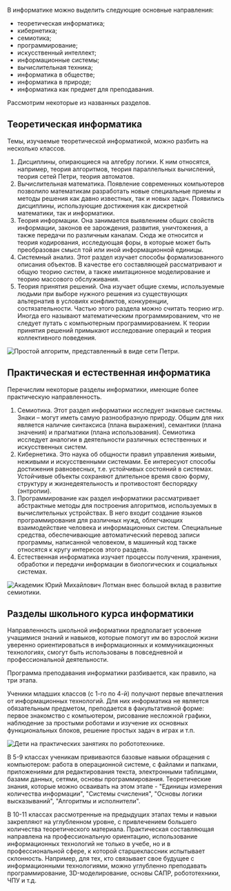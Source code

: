 В информатике можно выделить следующие основные направления:

* теоретическая информатика;
* кибернетика;
* семиотика;
* программирование;
* искусственный интеллект;
* информационные системы;
* вычислительная техника;
* информатика в обществе;
* информатика в природе;
* информатика как предмет для преподавания.

Рассмотрим некоторые из названных разделов.

## Теоретическая информатика

Темы, изучаемые теоретической информатикой, можно разбить на несколько классов.

1. Дисциплины, опирающиеся на алгебру логики. К ним  относятся, например, теория алгоритмов, теория параллельных вычислений, теория сетей Петри, теория автоматов.
1. Вычислительная математика. Появление современных компьютеров позволило  математикам разработать новые специальные приемы и методы решения как давно известных, так и новых задач. Появились дисциплины, использующие достижения как дискретной математики, так и информатики.
1. Теория информации. Она занимается выявлением общих свойств информации, законов ее зарождения, развития, уничтожения, а также  передачи по различным каналам. Сюда же относится и теория кодирования, исследующая форы, в которые может быть преобразован смысл той или иной информационной единицы.
1. Системный анализ. Этот раздел изучает способы формализованного описания  объектов. В качестве его составляющей рассматривают и общую теорию систем, а также имитационное моделирование и теорию массового обслуживания.
1. Теория принятия решений. Она изучает общие схемы, используемые людьми при выборе нужного решения из существующих альтернатив  в условиях конфликтов, конкуренции, состязательности. Частью этого раздела можно считать теорию игр. Иногда его называют математическим программированием, что не следует путать с компьютерным программированием. К теории принятия решений примыкают  исследование операций и теория коллективного поведения.

![Простой алгоритм, представленный в виде сети Петри.](https://a24.biz/assets/files/handbook/images/c3/67/c367328e81a8ee6dd9abfde28995cec6)

## Практическая и естественная информатика

Перечислим некоторые разделы информатики, имеющие более практическую направленность.

1. Семиотика. Этот раздел информатики исследует знаковые системы. Знаки – могут иметь самую разнообразную природу. Общим для них является наличие синтаксиса (плана выражения), семантики (плана значения) и прагматики (плана использования). Семиотика исследует аналогии в деятельности различных естественных и искусственных систем.
1. Кибернетика. Это наука об общности правил управления живыми, неживыми и искусственными системами. Ее интересуют способы достижения равновесных, т.е. устойчивых состояний в системах. Устойчивые объекты  сохраняют длительное время свою форму, структуру и жизнедеятельность и противостоят беспорядку (энтропии).
1. Программирование как раздел информатики рассматривает абстрактные методы для построения алгоритмов, используемых в вычислительных устройствах. В него входит создание языков программирования для различных нужд, облегчающих  взаимодействие человека и информационных систем. Специальные средства, обеспечивающие автоматический перевод записи программы, написанной человеком,  в машинный код также относятся к кругу интересов этого раздела.
1. Естественная информатика изучает процессы получения, хранения, обработки и передачи информации в биологических и социальных системах.

![Академик Юрий Михайлович Лотман внес большой вклад в развитие семиотики.](https://a24.biz/assets/files/handbook/images/aa/89/aa89c0f4c764ebe6c11cff98c877d61c)

## Разделы школьного курса информатики

Направленность школьной информатики предполагает усвоение учащимися знаний и навыков, которые помогут им во взрослой жизни уверенно ориентироваться в информационных и коммуникационных технологиях, смогут быть использованы в повседневной и профессиональной деятельности.

Программа преподавания информатики разбивается, как правило, на три этапа. 

Ученики младших классов (с 1-го по 4-й) получают первые впечатления от информационных технологий. Для них информатика не является обязательным предметом, преподается в факультативной форме: первое знакомство с компьютером, рисование несложной графики, наблюдение за простыми роботами и изучение их основных функциональных блоков, решение простых задач в играх и т.п.

![Дети на практических занятиях по робототехнике.](https://a24.biz/assets/files/handbook/images/ca/6b/ca6ba0aec69c6a5629d98a1f37191d99)

В 5-9 классах ученикам прививаются базовые навыки обращения с компьютером: работа в операционной системе, с файлами и папками, приложениями для редактирования текста, электронными таблицами, базами данных, сетями, основы программирования. Теоретические знания, которые можно осваивать на этом этапе -  "Единицы измерения количества информации", "Системы счисления", "Основы логики высказываний", "Алгоритмы и исполнители".

В 10-11 классах рассмотренные на предыдущих этапах темы и навыки закрепляют  на углубленном уровне, с привлечением большего количества теоретического материала.  Практическая составляющая направлена на профессиональную ориентацию, использование информационных технологий не только в учебе, но и в профессиональной сфере, к которой старшеклассник испытывает склонность. Например, для тех, кто связывает свое будущее с информационными технологиями, можно углубленно преподавать программирование, 3D-моделирование, основы САПР, робототехники, ЧПУ и т.д.
